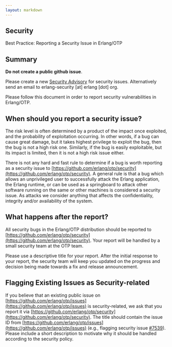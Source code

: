 ```yaml
---
layout: markdown
---
```

## Security

Best Practice: Reporting a Security Issue in Erlang/OTP

## Summary

**Do not create a public github issue**.

Please create a new [Security Advisory](https://github.com/erlang/otp/security) for security issues. 
Alternatively send an email to erlang-security [at] erlang [dot] org.

Please follow this document in order to report security vulnerabilities in Erlang/OTP. 

## When should you report a security issue?

The risk level is often determined by a product of the impact once exploited, and the probability of exploitation occurring. In other words, if a bug can cause great damage, but it takes highest privilege to exploit the bug, then the bug is not a high risk one. Similarly, if the bug is easily exploitable, but its impact is limited, then it is not a high risk issue either.

There is not any hard and fast rule to determine if a bug is worth reporting as a security issue to [https://github.com/erlang/otp/security](https://github.com/erlang/otp/security). A general rule is that a bug which allows an unprivileged user to successfully attack the Erlang application, the Erlang runtime, or can be used as a springboard to attack other software running on the same or other machines is considered a security issue. As attacks we consider anything that affects the confidentiality, integrity and/or availability of the system.


## What happens after the report?

All security bugs in the Erlang/OTP distribution should be reported to [https://github.com/erlang/otp/security](https://github.com/erlang/otp/security). Your report will be handled by a small security team at the OTP team.

Please use a descriptive title for your report. After the initial response to your report, the security team will keep you updated on the progress and decision being made towards a fix and release announcement.

## Flagging Existing Issues as Security-related

If you believe that an existing public issue on [https://github.com/erlang/otp/issues](https://github.com/erlang/otp/issues) is security-related, we ask that you report it via [https://github.com/erlang/otp/security](https://github.com/erlang/otp/security). The title should contain the issue ID from [https://github.com/erlang/otp/issues](https://github.com/erlang/otp/issues) (e.g., flagging security issue [#7539](https://github.com/erlang/otp/issues/7539)). Please include a short description to motivate why it should be handled according to the security policy.
